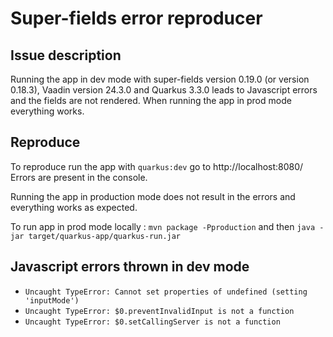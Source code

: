 # Super-fields error reproducer

## Issue description

Running the app in dev mode with super-fields version 0.19.0 (or version 0.18.3), Vaadin version 24.3.0 and Quarkus
3.3.0 leads to
Javascript errors and
the fields are not rendered. When running the app in prod mode everything works.

## Reproduce

To reproduce run the app with ```quarkus:dev``` go to http://localhost:8080/
Errors are present in the console.

Running the app in production mode does not result in the errors and everything works as expected.

To run app in prod mode locally :
``mvn package -Pproduction``
and then
``java -jar target/quarkus-app/quarkus-run.jar``

## Javascript errors thrown in dev mode

- ``Uncaught TypeError: Cannot set properties of undefined (setting 'inputMode')``
- ``Uncaught TypeError: $0.preventInvalidInput is not a function``
- ``Uncaught TypeError: $0.setCallingServer is not a function``


